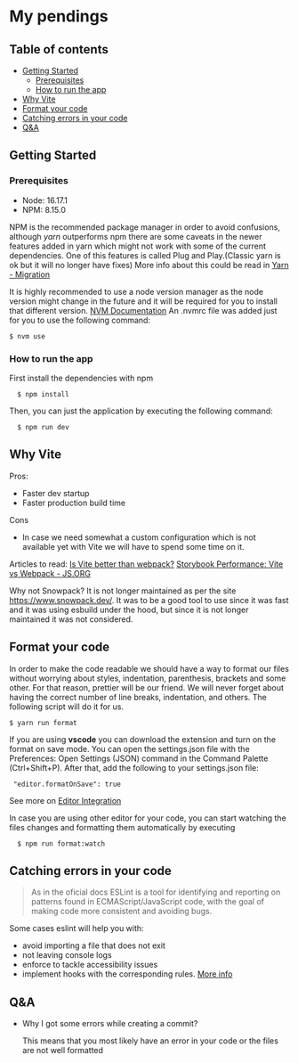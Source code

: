 # My pendings

## Table of contents

- [Getting Started](#getting-started)
  - [Prerequisites](#prerequisites)
  - [How to run the app](#how-to-run-the-app)
- [Why Vite](#why-vite)
- [Format your code](#format-your-code)
- [Catching errors in your code](#format-your-code)
- [Q&A](#q&a)

## Getting Started

### Prerequisites

- Node: 16.17.1
- NPM: 8.15.0

NPM is the recommended package manager in order to avoid confusions, although _yarn_ outperforms npm there are some caveats in the newer features added in yarn which might not work with some of the current dependencies. One of this features is called Plug and Play.(Classic yarn is ok but it will no longer have fixes)
More info about this could be read in [Yarn - Migration](https://yarnpkg.com/getting-started/migration)

It is highly recommended to use a node version manager as the node version might change in the future
and it will be required for you to install that different version.
[NVM Documentation](https://github.com/nvm-sh/nvm)
An .nvmrc file was added just for you to use the following command:

```
$ nvm use
```

### How to run the app

First install the dependencies with npm

```
  $ npm install
```

Then, you can just the application by executing the following command:

```
  $ npm run dev
```

## Why Vite

Pros:

- Faster dev startup
- Faster production build time

Cons

- In case we need somewhat a custom configuration which is not available yet with Vite we will have to spend some time on it.

Articles to read:
[Is Vite better than webpack?](https://blog.bitsrc.io/vite-is-better-than-webpack-d5dd59610d56)
[Storybook Performance: Vite vs Webpack - JS.ORG](https://storybook.js.org/blog/storybook-performance-from-webpack-to-vite/#:~:text=Compared%20to%20Webpack%205%20with,your%20changes%20in%20the%20browser.)

Why not Snowpack?
It is not longer maintained as per the site https://www.snowpack.dev/. It was to be
a good tool to use since it was fast and it was using esbuild under the hood, but since it is not longer
maintained it was not considered.

## Format your code

In order to make the code readable we should have a way to format our files without worrying about styles, indentation, parenthesis, brackets and some other. For that reason, prettier will be our friend. We will never forget about having the correct number of line breaks, indentation, and others. The following script will do it for us.

```
$ yarn run format
```

If you are using **vscode** you can download the extension and turn on the format on save mode.
You can open the settings.json file with the Preferences: Open Settings (JSON) command in the Command Palette (Ctrl+Shift+P). After that, add the following to your settings.json file:

```
 "editor.formatOnSave": true
```

See more on [Editor Integration](https://prettier.io/docs/en/editors.html#visual-studio-code)

In case you are using other editor for your code, you can start watching the files changes and formatting them automatically by executing

```
  $ npm run format:watch
```

## Catching errors in your code

> As in the oficial docs ESLint is a tool for identifying and reporting on patterns found in ECMAScript/JavaScript code, with the goal of making code more consistent and avoiding bugs.

Some cases eslint will help you with:

- avoid importing a file that does not exit
- not leaving console logs
- enforce to tackle accessibility issues
- implement hooks with the corresponding rules. [More info](https://reactjs.org/docs/hooks-rules.html)

## Q&A

- Why I got some errors while creating a commit?

  This means that you most likely have an error in your code or the files are not well formatted
